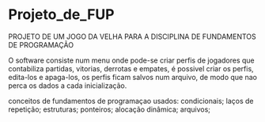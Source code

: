 # Projeto_de_FUP
PROJETO DE UM JOGO DA VELHA PARA A DISCIPLINA DE FUNDAMENTOS DE PROGRAMAÇÃO

O software consiste num menu onde pode-se criar perfis de jogadores que contabiliza partidas, vitorias, derrotas e empates, é possivel criar os perfis, edita-los e apaga-los, os perfis ficam salvos num arquivo, de modo que nao perca os dados a cada inicialização.

conceitos de fundamentos de programaçao usados:
condicionais;
laços de repetição;
estruturas;
ponteiros;
alocação dinâmica;
arquivos;
